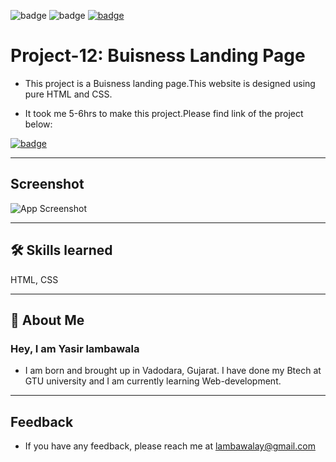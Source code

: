 ![badge](https://img.shields.io/badge/MADE%20WITH-HTML%20%26%20CSS-blue)
![badge](https://img.shields.io/badge/TIME%20TAKEN-5--6hrs-red)
[![badge](https://img.shields.io/badge/SEE%20DEMO%20-VISIT-green)](https://project12-06822.netlify.app/)

# Project-12: Buisness Landing Page

- This project is a Buisness landing page.This website is designed using pure HTML and CSS.

- It took me 5-6hrs to make this project.Please find link of the project below:

[![badge](https://img.shields.io/badge/LINK%20OF-PROJECT--12-purple)](https://project12-06822.netlify.app/)

---

## Screenshot

![App Screenshot](./images/project-12ss.png)

---

## 🛠 Skills learned

HTML, CSS

---

## 🚀 About Me

### Hey, I am Yasir lambawala

- I am born and brought up in Vadodara, Gujarat. I have done my Btech at GTU university and I am currently learning Web-development.

---

## Feedback

- If you have any feedback, please reach me at lambawalay@gmail.com
